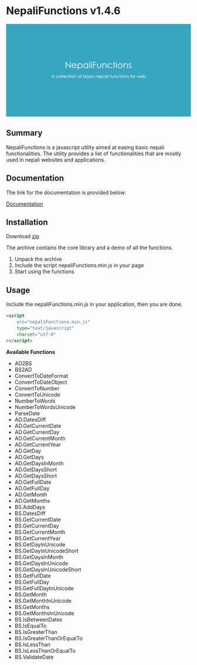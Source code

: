# NepaliFunctions v1.4.6

![Screenshot](https://github.com/sajanm/nepali-functions/blob/master/bg.jpg)

## Summary

NepaliFunctions is a javascript utility aimed at easing basic nepali functionalities. The utility provides a list of functionalities that are mostly used in nepali websites and applications.

## Documentation

The link for the documentation is provided below:

[Documentation](http://nepalifunctions.sajanmaharjan.com.np/documentation/index.html)

## Installation

Download
[zip](https://github.com/sajanm/nepali-functions/archive/master.zip)

The archive contains the core library and a demo of all the functions.

1.  Unpack the archive
2.  Include the script nepaliFunctions.min.js in your page
3.  Start using the functions

## Usage

Include the nepaliFunctions.min.js in your application, then you are done.

```html
<script
    src="nepaliFunctions.min.js"
    type="text/javascript"
    charset="utf-8"
></script>
```

**Available Functions**

-   AD2BS
-   BS2AD
-   ConvertToDateFormat
-   ConvertToDateObject
-   ConvertToNumber
-   ConvertToUnicode
-   NumberToWords
-   NumberToWordsUnicode
-   ParseDate
-   AD.DatesDiff
-   AD.GetCurrentDate
-   AD.GetCurrentDay
-   AD.GetCurrentMonth
-   AD.GetCurrentYear
-   AD.GetDay
-   AD.GetDays
-   AD.GetDaysInMonth
-   AD.GetDaysShort
-   AD.GetDaysShort
-   AD.GetFullDate
-   AD.GetFullDay
-   AD.GetMonth
-   AD.GetMonths
-   BS.AddDays
-   BS.DatesDiff
-   BS.GetCurrentDate
-   BS.GetCurrentDay
-   BS.GetCurrentMonth
-   BS.GetCurrentYear
-   BS.GetDayInUnicode
-   BS.GetDayInUnicodeShort
-   BS.GetDaysInMonth
-   BS.GetDaysInUnicode
-   BS.GetDaysInUnicodeShort
-   BS.GetFullDate
-   BS.GetFullDay
-   BS.GetFullDayInUnicode
-   BS.GetMonth
-   BS.GetMonthInUnicode
-   BS.GetMonths
-   BS.GetMonthsInUnicode
-   BS.IsBetweenDates
-   BS.IsEqualTo
-   BS.IsGreaterThan
-   BS.IsGreaterThanOrEqualTo
-   BS.IsLessThan
-   BS.IsLessThanOrEqualTo
-   BS.ValidateDate
